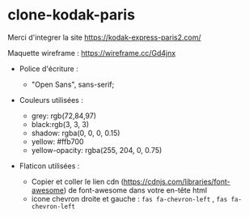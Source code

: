 # clone-kodak-paris

Merci d'integrer la site https://kodak-express-paris2.com/

Maquette wireframe : https://wireframe.cc/Gd4jnx

* Police d'écriture :
    * "Open Sans", sans-serif;

* Couleurs utilisées :
     * grey: rgb(72,84,97)
     * black:rgb(3, 3, 3)
     * shadow:  rgba(0, 0, 0, 0.15)
     * yellow: #ffb700
     * yellow-opacity: rgba(255, 204, 0, 0.75)

* Flaticon utilisées :
    * Copier et coller le lien cdn (https://cdnjs.com/libraries/font-awesome) de font-awesome dans votre en-tête html 
    * icone chevron droite et gauche : `fas fa-chevron-left` , `fas fa-chevron-left`



